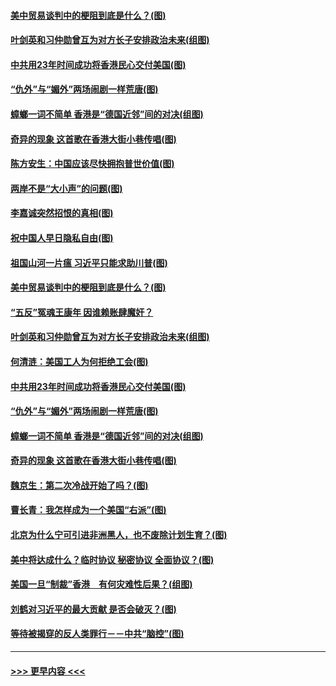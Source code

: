 #### [美中贸易谈判中的梗阻到底是什么？(图)](../pages/p4/907791.md?t=09191501) 
#### [叶剑英和习仲勋曾互为对方长子安排政治未来(组图)](../pages/p4/907786.md?t=09191501) 
#### [中共用23年时间成功将香港民心交付美国(图)](../pages/p4/907698.md?t=09191501) 
#### [“仇外”与“媚外”两场闹剧一样荒唐(图)](../pages/p4/907689.md?t=09191501) 
#### [蟑螂一词不简单 香港是“德国近邻”间的对决(组图)](../pages/p4/907618.md?t=09191501) 
#### [奇异的现象 这首歌在香港大街小巷传唱(图)](../pages/p4/907583.md?t=09191501) 
#### [陈方安生：中国应该尽快拥抱普世价值(图)](../pages/p4/907826.md?t=09191501) 
#### [两岸不是“大小声”的问题(图)](../pages/p4/907825.md?t=09191501) 
#### [李嘉诚突然招恨的真相(图)](../pages/p4/907799.md?t=09191501) 
#### [祝中国人早日隐私自由(图)](../pages/p4/907797.md?t=09191501) 
#### [祖国山河一片瘟 习近平只能求助川普(图)](../pages/p4/907796.md?t=09191501) 
#### [美中贸易谈判中的梗阻到底是什么？(图)](../pages/p4/907791.md?t=09191501) 
#### [“五反”冤魂王康年 因谁赖账肆魔奸？](../pages/p4/907787.md?t=09191501) 
#### [叶剑英和习仲勋曾互为对方长子安排政治未来(组图)](../pages/p4/907786.md?t=09191501) 
#### [何清涟：美国工人为何拒绝工会(图)](../pages/p4/907701.md?t=09191501) 
#### [中共用23年时间成功将香港民心交付美国(图)](../pages/p4/907698.md?t=09191501) 
#### [“仇外”与“媚外”两场闹剧一样荒唐(图)](../pages/p4/907689.md?t=09191501) 
#### [蟑螂一词不简单 香港是“德国近邻”间的对决(组图)](../pages/p4/907618.md?t=09191501) 
#### [奇异的现象 这首歌在香港大街小巷传唱(图)](../pages/p4/907583.md?t=09191501) 
#### [魏京生：第二次冷战开始了吗？(图)](../pages/p4/907581.md?t=09191501) 
#### [曹长青：我怎样成为一个美国“右派”(图)](../pages/p4/907580.md?t=09191501) 
#### [北京为什么宁可引进非洲黑人，也不废除计划生育？(图)](../pages/p4/907577.md?t=09191501) 
#### [美中将达成什么？临时协议 秘密协议 全面协议？(图)](../pages/p4/907576.md?t=09191501) 
#### [美国一旦“制裁”香港　有何灾难性后果？(组图)](../pages/p4/907575.md?t=09191501) 
#### [刘鹤对习近平的最大贡献 是否会破灭？(图)](../pages/p4/907509.md?t=09191501) 
#### [等待被揭穿的反人类罪行－－中共“脑控”(图)](../pages/p4/907167.md?t=09191501) 

----
#### [ >>> 更早内容 <<< ](../indexes/p4-earlier.md)
